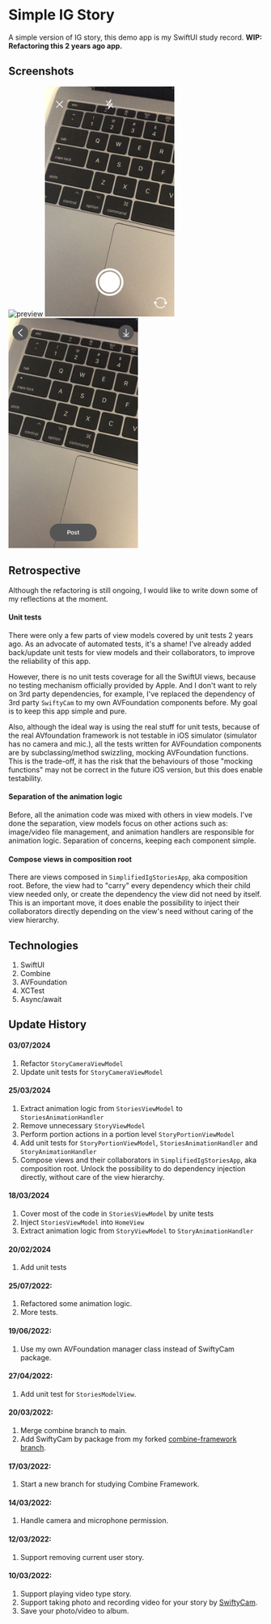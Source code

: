 # Simple IG Story
A simple version of IG story, this demo app is my SwiftUI study record.
**WIP: Refactoring this 2 years ago app.**

## Screenshots
<img src="https://github.com/tzc1234/SimplifiedIgStories/blob/main/Screenshots/preview.gif" alt="preview" width="256" height="455"/> <img src="https://github.com/tzc1234/SimplifiedIgStories/blob/main/Screenshots/preview2.jpg" alt="preview2" width="256" height="455"/> <img src="https://github.com/tzc1234/SimplifiedIgStories/blob/main/Screenshots/preview3.jpg" alt="preview3" width="256" height="455"/>

## Retrospective
Although the refactoring is still ongoing, I would like to write down some of my reflections at the moment.

#### Unit tests
There were only a few parts of view models covered by unit tests 2 years ago. As an advocate of automated tests, it's a shame! I've already added back/update unit tests for view models and their collaborators, to improve the reliability of this app.

However, there is no unit tests coverage for all the SwiftUI views, because no testing mechanism officially provided by Apple. And I don't want to rely on 3rd party dependencies, for example, I've replaced the dependency of 3rd party `SwiftyCam` to my own AVFoundation components before. My goal is to keep this app simple and pure.

Also, although the ideal way is using the real stuff for unit tests, because of the real AVfoundation framework is not testable in iOS simulator (simulator has no camera and mic.), all the tests written for AVFoundation components are by subclassing/method swizzling, mocking AVFoundation functions. This is the trade-off, it has the risk that the behaviours of those "mocking functions" may not be correct in the future iOS version, but this does enable testability.

#### Separation of the animation logic
Before, all the animation code was mixed with others in view models. I've done the separation, view models focus on other actions such as: image/video file management, and animation handlers are responsible for animation logic. Separation of concerns, keeping each component simple.

#### Compose views in composition root
There are views composed in `SimplifiedIgStoriesApp`, aka composition root. Before, the view had to "carry" every dependency which their child view needed only, or create the dependency the view did not need by itself.
This is an important move, it does enable the possibility to inject their collaborators directly depending on the view's need without caring of the view hierarchy.

## Technologies
1. SwiftUI
2. Combine
3. AVFoundation
4. XCTest
5. Async/await

## Update History
#### 03/07/2024
1. Refactor `StoryCameraViewModel`
2. Update unit tests for `StoryCameraViewModel`

#### 25/03/2024
1. Extract animation logic from `StoriesViewModel` to `StoriesAnimationHandler`
2. Remove unnecessary `StoryViewModel`
3. Perform portion actions in a portion level `StoryPortionViewModel`
4. Add unit tests for `StoryPortionViewModel`, `StoriesAnimationHandler` and `StoryAnimationHandler`
5. Compose views and their collaborators in `SimplifiedIgStoriesApp`, aka composition root. Unlock the possibility to do dependency injection directly, without care of the view hierarchy.

#### 18/03/2024
1. Cover most of the code in `StoriesViewModel` by unite tests
2. Inject `StoriesViewModel` into `HomeView`
3. Extract animation logic from `StoryViewModel` to `StoryAnimationHandler`

#### 20/02/2024
1. Add unit tests

#### 25/07/2022:
1. Refactored some animation logic.
2. More tests.

#### 19/06/2022:
1. Use my own AVFoundation manager class instead of SwiftyCam package.

#### 27/04/2022:
1. Add unit test for `StoriesModelView`.

#### 20/03/2022:
1. Merge combine branch to main.
2. Add SwiftyCam by package from my forked [combine-framework branch](https://github.com/tzc1234/SwiftyCam/tree/combine-framework).

#### 17/03/2022:
1. Start a new branch for studying Combine Framework.

#### 14/03/2022:
1. Handle camera and microphone permission.

#### 12/03/2022:
1. Support removing current user story.

#### 10/03/2022:
1. Support playing video type story.
2. Support taking photo and recording video for your story by [SwiftyCam](https://github.com/Awalz/SwiftyCam).
3. Save your photo/video to album.